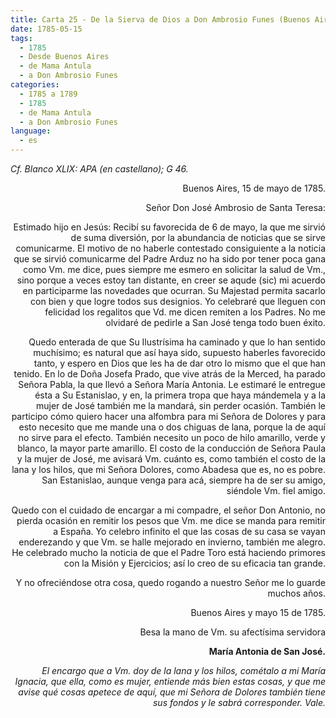 ```yaml
---
title: Carta 25 - De la Sierva de Dios a Don Ambrosio Funes (Buenos Aires, 15 de mayo de 1785).
date: 1785-05-15
tags:
  - 1785
  - Desde Buenos Aires
  - de Mama Antula
  - a Don Ambrosio Funes
categories:
  - 1785 a 1789
  - 1785
  - de Mama Antula
  - a Don Ambrosio Funes
language:
  - es
---
```

_Cf. Blanco XLIX: APA (en castellano); G 46._

<div align="right">
Buenos Aires, 15 de mayo de 1785.
<div>

Señor Don José Ambrosio de Santa Teresa:

Estimado hijo en Jesús: Recibí su favorecida de 6 de mayo, la que me sirvió de suma diversión, por la abundancia de noticias que se sirve comunicarme. El motivo de no haberle contestado consiguiente a la noticia que se sirvió comunicarme del Padre Arduz no ha sido por tener poca gana como Vm. me dice, pues siempre me esmero en solicitar la salud de Vm., sino porque a veces estoy tan distante, en creer se aqude (sic) mi acuerdo en participarme las novedades que ocurran. Su Majestad permita sacarlo con bien y que logre todos sus designios. Yo celebraré que lleguen con felicidad los regalitos que Vd. me dicen remiten a los Padres. No me olvidaré de pedirle a San José tenga todo buen éxito.

Quedo enterada de que Su Ilustrísima ha caminado y que lo han sentido muchísimo; es natural que así haya sido, supuesto haberles favorecido tanto, y espero en Dios que les ha de dar otro lo mismo que el que han tenido. En lo de Doña Josefa Prado, que vive atrás de la Merced, ha parado Señora Pabla, la que llevó a Señora María Antonia. Le estimaré le entregue ésta a Su Estanislao, y en, la primera tropa que haya mándemela y a la mujer de José también me la mandará, sin perder ocasión. También le participo cómo quiero hacer una alfombra para mi Señora de Dolores y para esto necesito que me mande una o dos chiguas de lana, porque la de aquí no sirve para el efecto. También necesito un poco de hilo amarillo, verde y blanco, la mayor parte amarillo. El costo de la conducción de Señora Paula y la mujer de José, me avisará Vm. cuánto es, como también el costo de la lana y los hilos, que mi Señora Dolores, como Abadesa que es, no es pobre. San Estanislao, aunque venga para acá, siempre ha de ser su amigo, siéndole Vm. fiel amigo.

Quedo con el cuidado de encargar a mi compadre, el señor Don Antonio, no pierda ocasión en remitir los pesos que Vm. me dice se manda para remitir a España. Yo celebro infinito el que las cosas de su casa se vayan enderezando y que Vm. se halle mejorado en invierno, también me alegro. He celebrado mucho la noticia de que el Padre Toro está haciendo primores con la Misión y Ejercicios; así lo creo de su eficacia tan grande.

Y no ofreciéndose otra cosa, quedo rogando a nuestro Señor me lo guarde muchos años.

Buenos Aires y mayo 15 de 1785.

Besa la mano de Vm. su afectísima servidora

**María Antonia de San José.**

_El encargo que a Vm. doy de la lana y los hilos, cométalo a mi María Ignacia, que ella, como es mujer, entiende más bien estas cosas, y que me avise qué cosas apetece de aquí, que mi Señora de Dolores también tiene sus fondos y le sabrá corresponder. Vale._
